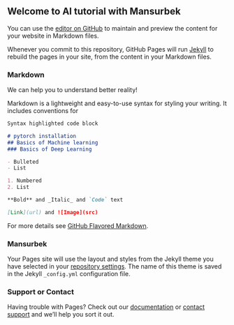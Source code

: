 ## Welcome to AI tutorial with Mansurbek

You can use the [editor on GitHub](https://github.com/Mansurbek25/AI_Project/edit/master/README.md) to maintain and preview the content for your website in Markdown files.

Whenever you commit to this repository, GitHub Pages will run [Jekyll](https://jekyllrb.com/) to rebuild the pages in your site, from the content in your Markdown files.

### Markdown
We can help you to understand better reality!

Markdown is a lightweight and easy-to-use syntax for styling your writing. It includes conventions for

```markdown
Syntax highlighted code block

# pytorch installation
## Basics of Machine learning
### Basics of Deep Learning

- Bulleted
- List

1. Numbered
2. List

**Bold** and _Italic_ and `Code` text

[Link](url) and ![Image](src)
```

For more details see [GitHub Flavored Markdown](https://guides.github.com/features/mastering-markdown/).

### Mansurbek

Your Pages site will use the layout and styles from the Jekyll theme you have selected in your [repository settings](https://github.com/Mansurbek25/AI_Project/settings). The name of this theme is saved in the Jekyll `_config.yml` configuration file.

### Support or Contact

Having trouble with Pages? Check out our [documentation](https://docs.github.com/categories/github-pages-basics/) or [contact support](https://github.com/contact) and we’ll help you sort it out.
